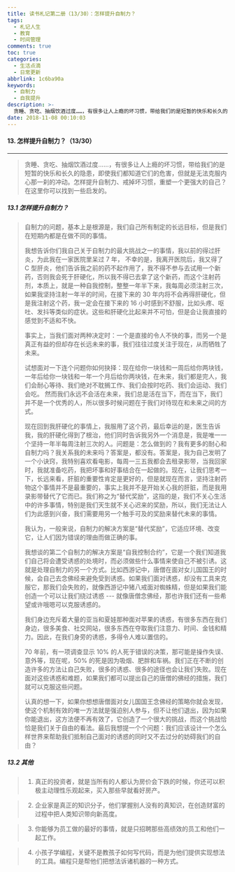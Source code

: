 ```yaml
---
title: 读书札记第二册（13/30）：怎样提升自制力？
tags:
  - 札记人生
  - 教育
  - 时间管理
comments: true
toc: true
categories:
  - 生活点滴
  - 日常更新
abbrlink: 1c6ba90a
keywords:
  - 自制力
  - 自我提升
description: >-
  贪睡、贪吃、抽烟饮酒过度……，有很多让人上瘾的坏习惯，带给我们的是短暂的快乐和长久的隐患，即使我们都知道它们的危害，但就是无法克服内心那一刹的冲动。怎样提升自制力、戒掉坏习惯，重塑一个更强大的自己？在这里你可以找到一些启发的。
date: 2018-11-08 00:10:03
---
```

<script type="text/javascript" src="/js/src/bai.js"></script>

#### 13. 怎样提升自制力？（13/30）
---
> 贪睡、贪吃、抽烟饮酒过度……，有很多让人上瘾的坏习惯，带给我们的是短暂的快乐和长久的隐患，即使我们都知道它们的危害，但就是无法克服内心那一刹的冲动。怎样提升自制力、戒掉坏习惯，重塑一个更强大的自己？在这里你可以找到一些启发的。

##### 13.1 怎样提升自制力？
> 自制力的问题，基本上是根源是，我们自己所有制定的长远目标，但是我们在短期内都是在做不同的事情。
>
> 我想告诉你们我自己关于自制力的最大挑战之一的事情，我以前的得过肝炎，为此我在一家医院里呆过 7 年， 不幸的是，我离开医院后，我又得了 C 型肝炎，他们告诉我之前的药不起作用了，我不得不参与去试用一个新药，否则我会死于肝硬化，所以我不得已去拿了这个新药，而这个注射药剂，本质上，就是一种自我控制，整整一年半下来，我每周必须注射三次，如果我坚持注射一年半的时间，在接下来的 30 年内将不会再得肝硬化，但是我注射这个药，我一定会在接下来的 16 小时感到不舒服，比如头疼、呕吐、发抖等类似的症状。这些和肝硬化比起来并不可怕，但是会让我直接的感觉到不适和不快。
> 
> 事实上，当我们面对两种决定时：一个是直接的令人不快的事，而另一个是真正有益的但却存在长远未来的事，我们往往过度关注于现在，从而牺牲了未来。
> 
> 试想面对一下连个问题你如何抉择：现在给你一块钱和一周后给你两块钱，一年后给你一块钱和一年一个月后给你两块钱，在未来，我们都是完人，我们会耐心等待、我们绝对不耽搁工作、我们会按时吃药、我们会运动、我们会吃。 然而我们永远不会活在未来，我们总是活在当下，而在当下，我们并不是一个优秀的人，所以很多时候问题在于我们对待现在和未来之间的方式。
> 
> 现在回到我肝硬化的事情上，我服用了这个药，最后幸运的是，医生告诉我，我的肝硬化得到了根治，他们同时告诉我另外一个消息是，我是唯一一个坚持一年半每周注射三次的人。问题是：怎么做到的？我有更多的耐心和自制力吗？我关系我的未来吗？答案是，都没有。答案是，我为自己发明了一个小诀窍，我特别喜欢看电影，每周一三五我都会去租录影带，当我回家时，我就准备吃药，我把坏事和好事结合在一起做的。现在，让我们思考一下，长远来看，肝脏的重要性肯定是更好的，但是就现在而言，坚持注射药物这个事情并不是最重要的，事实上我并不是开始关心我的肝脏，而是我用录影带替代了它而已。我们称之为“替代奖励”，这指的是，我们不关心生活中的许多事情，特别是我们天生就不关心迟来的奖励，所以，我们无法让人们为此感到兴奋，我们需要用另一个触手可及的奖励来替代未来的事情。
> 
> 我认为，一般来说，自制力的解决方案是“替代奖励”，它适应环境、改变它，让人们因为错误的理由而做正确的事。
> 
> 我想谈的第二个自制力的解决方案是“自我控制合约”，它是一个我们知道我们自己将会遭受诱惑的处境时，而必须做些什么事情来使自己不被引诱。这就是处理自制力的另一个方式。比如西游记中，唐僧在面对女儿国国王的时候，会自己去念佛经来避免受到诱惑。如果我们面对诱惑，却没有工具来克服它，那我们会失败的，就像西游记中猪八戒面对蜘蛛精，但是如果我们能创造一个可以让我们绕过诱惑 --- 就像唐僧念佛经，那也许我们还有一些希望或许哦嗯可以克服诱惑的。
> 
> 我们身边充斥着大量的亚当和夏娃那种面对苹果的诱惑，有很多东西在我们身边，很多美食、社交网站，很多东西在夺取我们注意力、时间、金钱和精力。因此，在我们身旁的诱惑，多得令人难以置信的。
> 
> 70 年前，有一项调查显示 10% 的人死于错误的决策，那可能是操作失误、意外等，现在呢，50% 的死是因为吸烟、肥胖和车祸。我们正在不断的创造许多的方法让自己失败，很多的诱惑、很多的途径也会让我们失败。现在面对这些诱惑和难题，如果我们都可以提出自己的唐僧的佛经的措施，我们就可以克服这些问题。
> 
> 认真的想一下，如果你想想唐僧面对女儿国国王念佛经的策略你就会发现，使这个机制有效的唯一方法就是强迫别人参与，但不让他们退出，因为如果你能退出，这方法便不再有效了，它创造了一个很大的挑战，而这个挑战恰恰是我们关于自由的看法。最后我想提一个个问题：我们应该设计一个怎么样世界来帮助我们抵制自己面对的诱惑的同时又不去过分的妨碍我们的自由？

##### 13.2 其他
> 1. 真正的投资者，就是当所有的人都认为房价会下跌的时候，你还可以积极主动理性乐观起来，买入那些早就看好房产。 

> 2. 企业家是真正的知识分子，他们掌握别人没有的真知识，在创造财富的过程中把人类知识带向新高度。

> 3. 你能够为员工做的最好的事情，就是只招聘那些高绩效的员工和他们一起工作。

> 4. 小孩子学编程，关键不是教孩子如何写代码，而是为他们提供实现想法的工具。编程只是帮他们把想法诉诸机器的一种方式。
